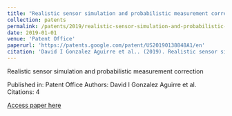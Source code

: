 ```yaml
---
title: "Realistic sensor simulation and probabilistic measurement correction"
collection: patents
permalink: /patents/2019/realistic-sensor-simulation-and-probabilistic-meas
date: 2019-01-01
venue: 'Patent Office'
paperurl: 'https://patents.google.com/patent/US20190138848A1/en'
citation: 'David I Gonzalez Aguirre et al.. (2019). Realistic sensor simulation and probabilistic measurement correction. Patent Office.'
---
```


Realistic sensor simulation and probabilistic measurement correction

Published in: Patent Office
Authors: David I Gonzalez Aguirre et al.
Citations: 4

[Access paper here](https://patents.google.com/patent/US20190138848A1/en)

